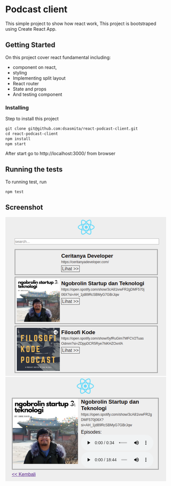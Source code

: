 # Podcast client

This simple project to show how react work, This project is bootstraped using Create React App.

## Getting Started

On this project cover react fundamental including:

- component on react,
- styling
- Implementing split layout
- React router
- State and props
- And testing component

### Installing

Step to install this project

```
git clone git@github.com:dsasmita/react-podcast-client.git
cd react-podcast-client
npm install
npm start
```

After start go to http://localhost:3000/ from browser

## Running the tests

To running test, run

```
npm test
```

## Screenshot

![ScreenShot](https://github.com/dsasmita/react-podcast-client/blob/master/screen-shot/screen-shot-1.png)
![ScreenShot](https://github.com/dsasmita/react-podcast-client/blob/master/screen-shot/screen-shot-2.png)
